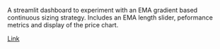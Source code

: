 A streamlit dashboard to experiment with an EMA gradient based continuous sizing strategy.
Includes an EMA length slider, peformance metrics and display of the price chart.

[Link](https://momo-gradient-ffrrozkgcciumynrw7kawu.streamlit.app/) 
